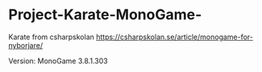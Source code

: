 # Project-Karate-MonoGame-
Karate from csharpskolan
https://csharpskolan.se/article/monogame-for-nyborjare/

Version: MonoGame 3.8.1.303
